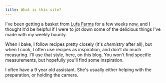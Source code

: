 ```yaml
---
title: What is this site?
---
```


I've been getting a basket from [Lufa Farms](http://montreal.lufa.com/) for a few weeks now, and I thought it'd be helpful if I were to jot down some of the delicious things I've made with my weekly bounty.

When I bake, I follow recipes pretty closely (it's *chemistry* after all), but when I cook, I often use recipes as inspiration, and don't do much measuring. I'll use that style, here, on this blog. You won't find specific measurements, but hopefully you'll find some inspiration.

I often have a 9 year old assistant. She's usually either helping with the preparation, or holding the camera.
